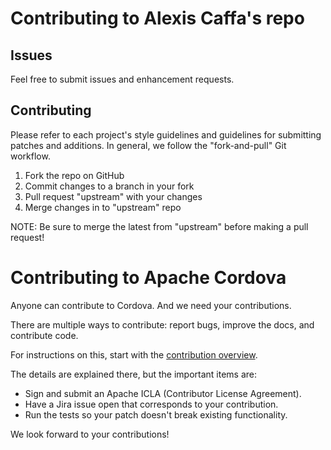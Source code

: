 <!--
#
# Licensed to the Apache Software Foundation (ASF) under one
# or more contributor license agreements.  See the NOTICE file
# distributed with this work for additional information
# regarding copyright ownership.  The ASF licenses this file
# to you under the Apache License, Version 2.0 (the
# "License"); you may not use this file except in compliance
# with the License.  You may obtain a copy of the License at
#
# http://www.apache.org/licenses/LICENSE-2.0
#
# Unless required by applicable law or agreed to in writing,
# software distributed under the License is distributed on an
# "AS IS" BASIS, WITHOUT WARRANTIES OR CONDITIONS OF ANY
#  KIND, either express or implied.  See the License for the
# specific language governing permissions and limitations
# under the License.
#
-->

# Contributing to Alexis Caffa's repo

## Issues

Feel free to submit issues and enhancement requests.

## Contributing

Please refer to each project's style guidelines and guidelines for submitting patches and additions. In general, we follow the "fork-and-pull" Git workflow.

 1. Fork the repo on GitHub
 2. Commit changes to a branch in your fork
 3. Pull request "upstream" with your changes
 4. Merge changes in to "upstream" repo

NOTE: Be sure to merge the latest from "upstream" before making a pull request!

# Contributing to Apache Cordova

Anyone can contribute to Cordova. And we need your contributions.

There are multiple ways to contribute: report bugs, improve the docs, and
contribute code.

For instructions on this, start with the 
[contribution overview](http://cordova.apache.org/contribute/).

The details are explained there, but the important items are:
 - Sign and submit an Apache ICLA (Contributor License Agreement).
 - Have a Jira issue open that corresponds to your contribution.
 - Run the tests so your patch doesn't break existing functionality.

We look forward to your contributions!
